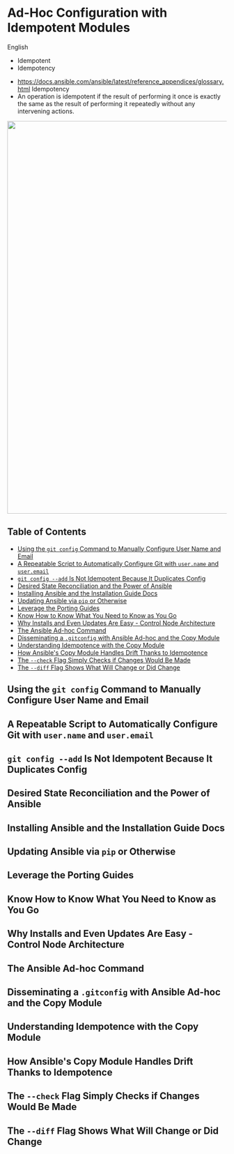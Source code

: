 # Ad-Hoc Configuration with Idempotent Modules

English

- Idempotent
- Idempotency

* <https://docs.ansible.com/ansible/latest/reference_appendices/glossary.html>
  Idempotency
* An operation is idempotent if the result of performing it once is exactly the same as the result of performing it repeatedly without any intervening actions.

<div align="center"><img src="assets/scenario-progression.png" width="900"></div>

## Table of Contents

<!-- START doctoc generated TOC please keep comment here to allow auto update -->
<!-- DON'T EDIT THIS SECTION, INSTEAD RE-RUN doctoc TO UPDATE -->

- [Using the `git config` Command to Manually Configure User Name and Email](#using-the-git-config-command-to-manually-configure-user-name-and-email)
- [A Repeatable Script to Automatically Configure Git with `user.name` and `user.email`](#a-repeatable-script-to-automatically-configure-git-with-username-and-useremail)
- [`git config --add` Is Not Idempotent Because It Duplicates Config](#git-config---add-is-not-idempotent-because-it-duplicates-config)
- [Desired State Reconciliation and the Power of Ansible](#desired-state-reconciliation-and-the-power-of-ansible)
- [Installing Ansible and the Installation Guide Docs](#installing-ansible-and-the-installation-guide-docs)
- [Updating Ansible via `pip` or Otherwise](#updating-ansible-via-pip-or-otherwise)
- [Leverage the Porting Guides](#leverage-the-porting-guides)
- [Know How to Know What You Need to Know as You Go](#know-how-to-know-what-you-need-to-know-as-you-go)
- [Why Installs and Even Updates Are Easy - Control Node Architecture](#why-installs-and-even-updates-are-easy---control-node-architecture)
- [The Ansible Ad-hoc Command](#the-ansible-ad-hoc-command)
- [Disseminating a `.gitconfig` with Ansible Ad-hoc and the Copy Module](#disseminating-a-gitconfig-with-ansible-ad-hoc-and-the-copy-module)
- [Understanding Idempotence with the Copy Module](#understanding-idempotence-with-the-copy-module)
- [How Ansible's Copy Module Handles Drift Thanks to Idempotence](#how-ansibles-copy-module-handles-drift-thanks-to-idempotence)
- [The `--check` Flag Simply Checks if Changes Would Be Made](#the---check-flag-simply-checks-if-changes-would-be-made)
- [The `--diff` Flag Shows What Will Change or Did Change](#the---diff-flag-shows-what-will-change-or-did-change)

<!-- END doctoc generated TOC please keep comment here to allow auto update -->

## Using the `git config` Command to Manually Configure User Name and Email

## A Repeatable Script to Automatically Configure Git with `user.name` and `user.email`

## `git config --add` Is Not Idempotent Because It Duplicates Config

## Desired State Reconciliation and the Power of Ansible

## Installing Ansible and the Installation Guide Docs

## Updating Ansible via `pip` or Otherwise

## Leverage the Porting Guides

## Know How to Know What You Need to Know as You Go

## Why Installs and Even Updates Are Easy - Control Node Architecture

## The Ansible Ad-hoc Command

## Disseminating a `.gitconfig` with Ansible Ad-hoc and the Copy Module

## Understanding Idempotence with the Copy Module

## How Ansible's Copy Module Handles Drift Thanks to Idempotence

## The `--check` Flag Simply Checks if Changes Would Be Made

## The `--diff` Flag Shows What Will Change or Did Change
